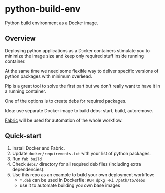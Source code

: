 # python-build-env

Python build environment as a Docker image.


## Overview

Deploying python applications as a Docker containers stimulate you to minimize
the image size and keep only required stuff inside running container.

At the same time we need some flexible way to deliver specific versions of
python packages with minimum overhead.

Pip is a great tool to solve the first part but we don't really want to have
it in a running container.

One of the options is to create debs for required packages.

Idea: use separate Docker image to build debs: start, build, autoremove.

[Fabric](http://www.fabfile.org) will be used for automation of the whole workflow.


## Quick-start

1. Install Docker and Fabric.
2. Update `docker/requirements.txt` with your list of python packages.
3. Run `fab build`
4. Check `debs/` directory for all required deb files (including extra
   dependencies).
5. Use this repo as an example to build your own deployment workflow:
   * `*.deb` can be used in Dockerfile: `RUN dpkg -Ri /path/to/debs`
   * use it to automate building you own base images
